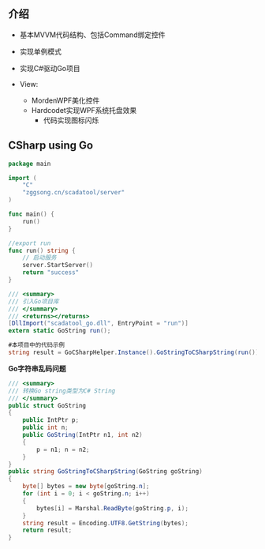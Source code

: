 ## 介绍

- 基本MVVM代码结构、包括Command绑定控件
- 实现单例模式
- 实现C#驱动Go项目

- View:
	- MordenWPF美化控件
	- Hardcodet实现WPF系统托盘效果
		- 代码实现图标闪烁


## CSharp using Go

```Go
package main

import (
	"C"
	"zggsong.cn/scadatool/server"
)

func main() {
	run()
}

//export run
func run() string {
	// 启动服务
	server.StartServer()
	return "success"
}
```

```C#
/// <summary>
/// 引入Go项目库
/// </summary>
/// <returns></returns>
[DllImport("scadatool_go.dll", EntryPoint = "run")]
extern static GoString run();

#本项目中的代码示例
string result = GoCSharpHelper.Instance().GoStringToCSharpString(run());

```

**Go字符串乱码问题**
```C#
/// <summary>
/// 转换Go string类型为C# String
/// </summary>
public struct GoString
{
	public IntPtr p;
	public int n;
	public GoString(IntPtr n1, int n2)
	{
		p = n1; n = n2;
	}
}
public string GoStringToCSharpString(GoString goString)
{
	byte[] bytes = new byte[goString.n];
	for (int i = 0; i < goString.n; i++)
	{
		bytes[i] = Marshal.ReadByte(goString.p, i);
	}
	string result = Encoding.UTF8.GetString(bytes);
	return result;
}
```